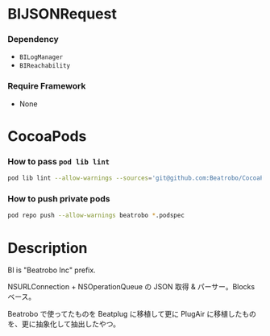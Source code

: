 BIJSONRequest
=================

### Dependency
* `BILogManager`
* `BIReachability`

### Require Framework
* None  

# CocoaPods

### How to pass `pod lib lint`
```sh
pod lib lint --allow-warnings --sources='git@github.com:Beatrobo/CocoaPods-Specs.git,https://github.com/CocoaPods/Specs'
```

### How to push private pods
```sh
pod repo push --allow-warnings beatrobo *.podspec
```

# Description

BI is "Beatrobo Inc" prefix.

NSURLConnection + NSOperationQueue の JSON 取得 & パーサー。Blocks ベース。

Beatrobo で使ってたものを Beatplug に移植して更に PlugAir に移植したものを、更に抽象化して抽出したやつ。
